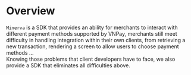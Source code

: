 # Overview
`Minerva` is a SDK that provides an ability for merchants to interact with different payment methods supported by VNPay, merchants still meet difficulty in handling integration within their own clients, from retrieving a new transaction, rendering a screen to allow users to choose payment methods …
<br/>
Knowing those problems that client developers have to face, we also provide a SDK that eliminates all difficulties above.
